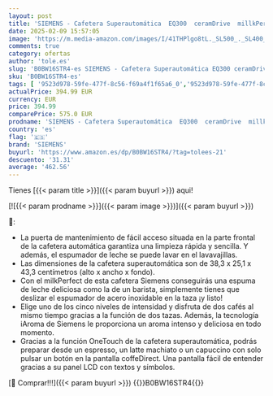 ```yaml
---
layout: post
title: 'SIEMENS - Cafetera Superautomática  EQ300  ceramDrive  millkPerfect  Función oneTouch  Acero  TF303E07'
date: 2025-02-09 15:57:05
image: 'https://m.media-amazon.com/images/I/41THPlgo8tL._SL500_._SL400_.jpg'
comments: true
category: ofertas
author: 'tole.es'
slug: 'B0BW16STR4-es SIEMENS - Cafetera Superautomática EQ300 ceramDrive...'
sku: 'B0BW16STR4-es'
tags: [ '9523d978-59fe-477f-8c56-f69a4f1f65a6_0','9523d978-59fe-477f-8c56-f69a4f1f65a6_2001','Arborist Merchandising Root','Cafeteras automáticas','Hogar y cocina','Kitchen_SS_Siemens','Máquinas cafeteras','Self Service','Special Features Stores','Utensilios para café y té','cafetera','siemens','🇪🇸', ]
actualPrice: 394.99 EUR
currency: EUR
price: 394.99
comparePrice: 575.0 EUR
prodname: 'SIEMENS - Cafetera Superautomática  EQ300  ceramDrive  millkPerfect  Función oneTouch  Acero  TF303E07'
country: 'es'
flag: '🇪🇸'
brand: 'SIEMENS'
buyurl: 'https://www.amazon.es/dp/B0BW16STR4/?tag=tolees-21'
descuento: '31.31'
average: '462.56'
---
```


Tienes [{{< param title >}}]({{< param buyurl >}}) aqui!

[![{{< param prodname >}}]({{< param image >}})]({{< param buyurl >}})

🔎:

- La puerta de mantenimiento de fácil acceso situada en la parte frontal de la cafetera automática garantiza una limpieza rápida y sencilla. Y además, el espumador de leche se puede lavar en el lavavajillas.
- Las dimensiones de la cafetera superautomática son de 38,3 x 25,1 x 43,3 centímetros (alto x ancho x fondo).
- Con el milkPerfect de esta cafetera Siemens conseguirás una espuma de leche deliciosa como la de un barista, simplemente tienes que deslizar el espumador de acero inoxidable en la taza ¡y listo!
- Elige uno de los cinco niveles de intensidad y disfruta de dos cafés al mismo tiempo gracias a la función de dos tazas. Además, la tecnología iAroma de Siemens le proporciona un aroma intenso y deliciosa en todo momento.
- Gracias a la función OneTouch de la cafetera superautomática, podrás preparar desde un espresso, un latte machiato o un capuccino con solo pulsar un botón en la pantalla coffeDirect. Una pantalla fácil de entender gracias a su panel LCD con textos y símbolos.

[🛒 Comprar!!!]({{< param buyurl >}})
{{<world>}}B0BW16STR4{{</world>}}
